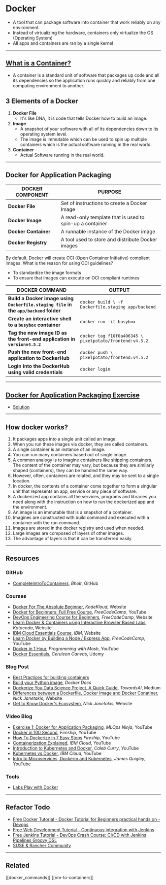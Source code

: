# Docker

- A tool that can package software into container that work reliably on any environment.
- Instead of virtualizing the hardware, containers only virtualize the OS (Operating System)
- All apps and containers are ran by a single kernel

---

## [What is a Container?](https://www.docker.com/resources/what-container)

- A container is a standard unit of software that packages up code and all its dependencies so the application runs quickly and reliably from one computing environment to another.

## 3 Elements of a Docker

1. **Docker File**
   - It's like DNA, it is code that tells Docker how to build an image.
2. **Image**
   - A snapshot of your software with all of its dependencies down to its operating system level.
   - The image is immutable which can be used to spin up multiple containers which is the actual software running in the real world.
3. **Container**
   - Actual Software running in the real world.

---

## Docker for Application Packaging

| DOCKER COMPONENT     | PURPOSE                                                  |
| -------------------- | -------------------------------------------------------- |
| **Docker File**      | Set of instructions to create a Docker Image             |
| **Docker Image**     | A read-only template that is used to spin-up a container |
| **Docker Container** | A runnable instance of the Docker image                  |
| **Docker Registry**  | A tool used to store and distribute Docker images        |

By default, Docker will create OCI (Open Container Initiative) compliant images. What is the reason for using OCI guidelines?

- To standardize the image formats
- To ensure that images can execute on OCI compliant runtimes

| DOCKER COMMAND                                                                       | OUTPUT                                                  |
| ------------------------------------------------------------------------------------ | ------------------------------------------------------- |
| **Build a Docker image using `Dockerfile.staging file` in the `app/backend` folder** | `docker build \ -f Dockerfile.staging app/backend`      |
| **Create an interactive shell to a `busybox` container**                             | `docker run -it busybox`                                |
| **Tag the new image ID as the front-end application in `versionv4.5.2`**             | `docker tag f10f0a406345 \ pixelpotato/frontend:v4.5.2` |
| **Push the new front-end application to DockerHub**                                  | `docker push \ pixelpotato/frontend:v4.5.2`             |
| **Login into the DockerHub using valid credentials**                                 | `docker login`                                          |

---

## [Docker for Application Packaging Exercise](https://classroom.udacity.com/nanodegrees/nd064-1/parts/30cb07da-8fd4-4438-a209-b3457adb5d82/modules/7b21dfa4-aac8-4d24-82c5-65325e6dc691/lessons/d9fa86b3-301d-4966-86f8-a2f34a5a7ca3/concepts/78ec0fc2-99c0-4abf-9310-85a2bb5dd42d)

- [Solution](https://classroom.udacity.com/nanodegrees/nd064-1/parts/30cb07da-8fd4-4438-a209-b3457adb5d82/modules/7b21dfa4-aac8-4d24-82c5-65325e6dc691/lessons/d9fa86b3-301d-4966-86f8-a2f34a5a7ca3/concepts/ff34636a-df61-4ad4-9aa7-f9c73a25d485)

---

## How docker works?

1. It packages apps into a single unit called an image.
2. When you run these images via docker, they are called containers.
3. A single container is an instance of an image.
4. You can run many containers based out of single image.
5. A common analogy is to imagine containers like shipping containers. The content of the container may vary, but because they are similarly shaped (containers), they can be handled the same way.
6. However, often, containers are related, and they may be sent to a single location.
7. In docker, the contents of a container come together to form a singular unit that represents an app, service or any piece of software.
8. A dockerized app contains all the services, programs and libraries you need along with the instruction on how to run the dockerized app and the environment.
9. An image is an immutable that is a snapshot of a container.
10. Imagines are constructed with build command and executed with a container with the run command.
11. Images are stored in the docker registry and used when needed.
12. Large images are composed of layers of other images.
13. The advantage of layers is that it can be transferred easily.

---

## Resources

### GitHub

- [CompleteIntroToContainers](https://btholt.github.io/complete-intro-to-containers/), _Bholt_, GitHub

### Courses

- [Docker For The Absolute Beginner](https://kodekloud.com/p/docker-for-the-absolute-beginner-hands-on), _KodeKloud_, Website
- [Docker for Beginners: Full Free Course](https://www.youtube.com/watch?v=zJ6WbK9zFpI), _FreeCodeCamp_, YouTube
- [DevOps Engineering Course for Beginners](https://www.youtube.com/watch?v=j5Zsa_eOXeY), _FreeCodeCamp_, Website
- [Learn Docker & Containers using Interactive Browser Based Labs](https://www.katacoda.com/courses/docker), _Katacoda_, Website
- [IBM Cloud Essentials Course](https://www.ibm.com/blogs/ibm-training/get-ready-for-ibm-cloud-certification-with-new-free-ibm-cloud-essentials-course/), _IBM_, Website
- [Learn Docker by Building a Node / Express App](https://www.freecodecamp.org/news/learn-docker-by-building-a-node-express-app/), _FreeCodeCamp_, YouTube
- [Docker in 1 Hour](https://www.youtube.com/watch?v=pTFZFxd4hOI), _Programming with Mosh_, YouTube
- [Docker Essentials](https://www.udemy.com/cart/subscribe/course/1948098/), _Cerulean Canvas_, Udemy

### Blog Post

- [Best Practices for building containers](https://dev.to/ankit01oss/best-practices-for-building-containers-4mkp)
- [Build your Python image](https://docs.docker.com/language/python/build-images/), _Docker Docs_
- [Dockerize You Data Science Project, A Quick Guide](https://pub.towardsai.net/how-to-dockerize-your-data-science-project-a-quick-guide-b6fa2d6a8ba1), _TowardsAI_, Medium
- [Differences between a Dockerfile, Docker Image and Docker Conatiner](https://nickjanetakis.com/blog/differences-between-a-dockerfile-docker-image-and-docker-container), _Nick Janetakis_, Website
- [Get to Know Docker's Ecosystem](https://nickjanetakis.com/blog/get-to-know-dockers-ecosystem), _Nick Janetakis_, Website

### Video Blog

- [Exercise 1: Docker for Application Packaging](https://www.youtube.com/watch?v=zcENH_nvPCU&index=3), _MLOps Ninja_, YouTube
- [Docker in 100 Second](https://www.youtube.com/watch?v=Gjnup-PuquQ), _Fireship_, YouTube
- [How To Dockerize in 7 Easy Steps](https://www.youtube.com/watch?v=gAkwW2tuIqE) _Fireship_, YouTube
- [Containerization Explained](https://www.youtube.com/watch?v=0qotVMX-J5s), _IBM Cloud_, YouTube
- [Introduction to Kubernetes and Docker](https://www.youtube.com/watch?v=PfRWP60qxPM), _Caleb Curry_, YouTube
- [Kubernetes vs Docker](https://www.youtube.com/watch?v=2vMEQ5zs1ko&t=389s), _IBM Cloud_, YouTube
- [Intro to Microservices, Dockerm and Kubernetes](https://www.youtube.com/watch?v=1xo-0gCVhTU), _James Quigley_, YouTube

### Tools

- [Labs Play with Docker](https://labs.play-with-docker.com/)

---

## Refactor Todo

- [Free Docker Tutorial - Docker Tutorial for Beginners practical hands on -Devops](https://www.udemy.com/course/docker-for-beginners-tutorial-with-practical-example/?LSNPUBID=6atJFJ4NNe4)
- [Free Web Development Tutorial - Continuous integration with Jenkins](https://www.udemy.com/course/continuous-integration-with-jenkins/?LSNPUBID=6atJFJ4NNe4)
- [Free Jenkins Tutorial - DevOps Crash Course: CI/CD with Jenkins Pipelines Groovy DSL](https://www.udemy.com/course/devops-crash-course-cicd-with-jenkins-pipelines-groovy-dsl/?LSNPUBID=6atJFJ4NNe4)
- [SUSE & Rancher Community](https://community.suse.com/share/F1pMnGSvpP0S8gMl?utm_source=manual)

---

## Related

[[docker_commands]]
[[vm-to-containers]]
